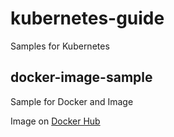 # kubernetes-guide
Samples for Kubernetes

## docker-image-sample
Sample for Docker and Image

Image on [Docker Hub](https://hub.docker.com/repository/docker/lkhagvadorj/sample-image)
